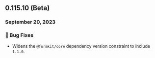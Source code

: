 ## 0.115.10 (Beta)

### September 20, 2023

### 🐛 Bug Fixes

- Widens the `@formkit/core` dependency version constraint to include `1.1.0`.